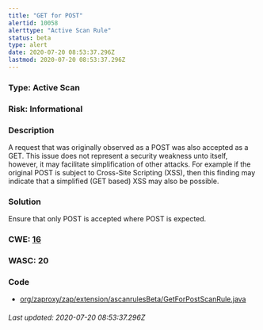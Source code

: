 ```yaml
---
title: "GET for POST"
alertid: 10058
alerttype: "Active Scan Rule"
status: beta
type: alert
date: 2020-07-20 08:53:37.296Z
lastmod: 2020-07-20 08:53:37.296Z
---
```

### Type: Active Scan

### Risk: Informational

### Description

A request that was originally observed as a POST was also accepted as a GET. This issue does not represent a security weakness unto itself, however, it may facilitate simplification of other attacks. For example if the original POST is subject to Cross-Site Scripting (XSS), then this finding may indicate that a simplified (GET based) XSS may also be possible.

### Solution

Ensure that only POST is accepted where POST is expected.

### CWE: [16](https://cwe.mitre.org/data/definitions/16.html)

### WASC:  20

### Code

 * [org/zaproxy/zap/extension/ascanrulesBeta/GetForPostScanRule.java](https://github.com/zaproxy/zap-extensions/blob/master/addOns/ascanrulesBeta/src/main/java/org/zaproxy/zap/extension/ascanrulesBeta/GetForPostScanRule.java)

###### Last updated: 2020-07-20 08:53:37.296Z

